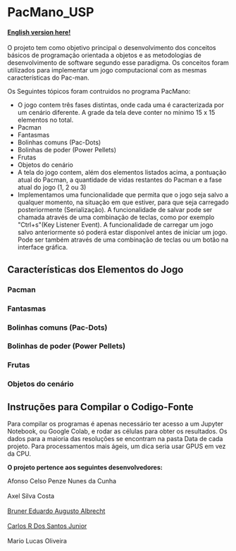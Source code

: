 # PacMano_USP
#### [English version here!](google.com)

<p> O projeto tem como objetivo principal o desenvolvimento dos conceitos básicos de programação orientada a objetos e as metodologias de desenvolvimento de software segundo esse paradigma. Os conceitos foram utilizados para implementar um jogo computacional com as mesmas características do Pac-man.</p>

<p>Os Seguintes tópicos foram contruidos no programa PacMano:</p>
 <ul style="list-style-type:disc;">
  <li>O jogo contem três fases distintas, onde cada uma é caracterizada por um cenário diferente. A grade da tela deve conter no mínimo 15 x 15 elementos no total.</li>
 <li>Pacman</li>
 <li>Fantasmas</li>
 <li>Bolinhas comuns (Pac-Dots)</li>
 <li>Bolinhas de poder (Power Pellets)</li>
 <li>Frutas</li>
 <li>Objetos do cenário</li>
 <li>A tela do jogo contem, além dos elementos listados acima, a pontuação atual do Pacman, a quantidade de vidas restantes do Pacman e a fase atual do jogo (1, 2 ou 3)</li>
 <li>Implementamos uma funcionalidade que permita que o jogo seja salvo a qualquer momento, na situação em que estiver, para que seja carregado posteriormente (Serialização). A funcionalidade de salvar pode ser chamada através de uma combinação de teclas, como por exemplo "Ctrl+s"(Key Listener Event). A funcionalidade de carregar um jogo salvo anteriormente só poderá estar disponível antes de iniciar um jogo. Pode ser também através de uma combinação de teclas ou um botão na interface gráfica.</li>
</ul>  

## Características dos Elementos do Jogo

### Pacman

### Fantasmas

### Bolinhas comuns (Pac-Dots)

### Bolinhas de poder (Power Pellets)

### Frutas

### Objetos do cenário

## Instruções para Compilar o Codigo-Fonte
 Para compilar os programas é apenas necessário ter acesso a um Jupyter Notebook, ou Google Colab, e rodar as células para obter os resultados. Os dados para a maioria das resoluções se encontram na pasta Data de cada projeto. Para processamentos mais ágeis, um dica seria usar GPUS em vez da CPU.

<p><b>O projeto pertence aos seguintes desenvolvedores:</b></p>
<p>Afonso Celso Penze Nunes da Cunha<br></br>
Axel Silva Costa<br></br>
<a href="https://github.com/brunereduardo">Bruner Eduardo Augusto Albrecht</a><br></br>
<a href="https://github.com/CarlosSantosJr">Carlos R Dos Santos Junior</a><br></br>
Mario Lucas Oliveira</p>

